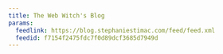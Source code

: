 ```yaml
---
title: The Web Witch's Blog
params:
  feedlink: https://blog.stephaniestimac.com/feed/feed.xml
  feedid: f7154f2475fdc7f0d89dcf3685d7949d
---
```

